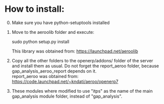 How to install:
===============

0. Make sure you have python-setuptools installed

1. Move to the aeroolib folder and execute:

    sudo python setup.py install
	
	This library was obtained from:
	https://launchpad.net/aeroolib
	
2. Copy all the other folders to the openerp/addons/ folder of the server and install them as usual. Do not forget the report_aeroo folder, because gap_analysis_aeroo_report depends on it.  
  report_aeroo was obtained from: 
  https://code.launchpad.net/~kndati/aeroo/openerp7

3. These modules where modified to use "itps" as the name of the main gap_analysis module folder, instead of "gap_analysis".
